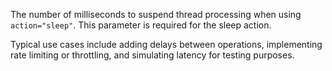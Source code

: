 The number of milliseconds to suspend thread processing when using `action="sleep"`. This parameter is required for the sleep action.
 				
Typical use cases include adding delays between operations, implementing rate limiting or throttling, and simulating latency for testing purposes.